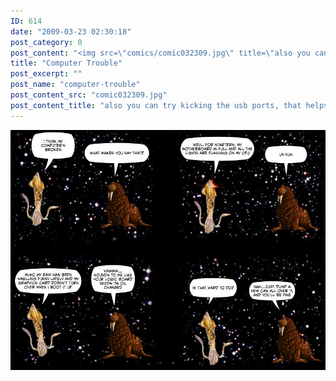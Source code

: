 ```yaml
---
ID: 614
date: "2009-03-23 02:30:18"
post_category: 0
post_content: "<img src=\"comics/comic032309.jpg\" title=\"also you can try kicking the usb ports, that helps sometimes\" />"
title: "Computer Trouble"
post_excerpt: ""
post_name: "computer-trouble"
post_content_src: "comic032309.jpg"
post_content_title: "also you can try kicking the usb ports, that helps sometimes"
---
```



[![also you can try kicking the usb ports, that helps sometimes](/comics-hi-res/comic032309.jpg)](/comics-hi-res/comic032309.jpg "also you can try kicking the usb ports, that helps sometimes")
